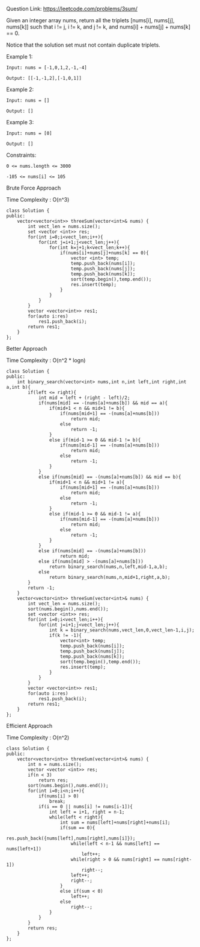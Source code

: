 Question Link: https://leetcode.com/problems/3sum/

Given an integer array nums, return all the triplets [nums[i], nums[j], nums[k]] such that i != j, i != k, and j != k, and nums[i] + nums[j] + nums[k] == 0.

Notice that the solution set must not contain duplicate triplets.

Example 1:

    Input: nums = [-1,0,1,2,-1,-4]

    Output: [[-1,-1,2],[-1,0,1]]

Example 2:

    Input: nums = []

    Output: []

Example 3:

    Input: nums = [0]

    Output: []

Constraints:

    0 <= nums.length <= 3000

    -105 <= nums[i] <= 105

Brute Force Approach

Time Complexity : O(n^3)

    class Solution {
    public:
        vector<vector<int>> threeSum(vector<int>& nums) {
            int vect_len = nums.size();
            set <vector <int>> res;
            for(int i=0;i<vect_len;i++){
                for(int j=i+1;j<vect_len;j++){
                    for(int k=j+1;k<vect_len;k++){
                        if(nums[i]+nums[j]+nums[k] == 0){
                            vector <int> temp;
                            temp.push_back(nums[i]);
                            temp.push_back(nums[j]);
                            temp.push_back(nums[k]);
                            sort(temp.begin(),temp.end());
                            res.insert(temp);
                        }   
                    }
                }
            }
            vector <vector<int>> res1;
            for(auto i:res)
                res1.push_back(i);
            return res1;
        }
    };


Better Approach

Time Complexity : O(n^2 * logn)

    class Solution {
    public:
        int binary_search(vector<int> nums,int n,int left,int right,int a,int b){
            if(left <= right){
                int mid = left + (right - left)/2;
                if(nums[mid] == -(nums[a]+nums[b]) && mid == a){
                    if(mid+1 < n && mid+1 != b){
                        if(nums[mid+1] == -(nums[a]+nums[b]))
                            return mid;
                        else
                            return -1;
                    }
                    else if(mid-1 >= 0 && mid-1 != b){
                        if(nums[mid-1] == -(nums[a]+nums[b]))
                            return mid;
                        else
                            return -1;
                    }
                }
                else if(nums[mid] == -(nums[a]+nums[b]) && mid == b){
                    if(mid+1 < n && mid+1 != a){
                        if(nums[mid+1] == -(nums[a]+nums[b]))
                            return mid;
                        else
                            return -1;
                    }
                    else if(mid-1 >= 0 && mid-1 != a){
                        if(nums[mid-1] == -(nums[a]+nums[b]))
                            return mid;
                        else
                            return -1;
                    }
                }
                else if(nums[mid] == -(nums[a]+nums[b]))
                        return mid;
                else if(nums[mid] > -(nums[a]+nums[b]))
                    return binary_search(nums,n,left,mid-1,a,b);
                else
                    return binary_search(nums,n,mid+1,right,a,b);
            }
            return -1;
        }
        vector<vector<int>> threeSum(vector<int>& nums) {
            int vect_len = nums.size();
            sort(nums.begin(),nums.end());
            set <vector <int>> res;
            for(int i=0;i<vect_len;i++){
                for(int j=i+1;j<vect_len;j++){
                    int k = binary_search(nums,vect_len,0,vect_len-1,i,j); 
                    if(k != -1){
                        vector<int> temp;
                        temp.push_back(nums[i]);
                        temp.push_back(nums[j]);
                        temp.push_back(nums[k]);
                        sort(temp.begin(),temp.end());
                        res.insert(temp);
                    }
                }
            }
            vector <vector<int>> res1;
            for(auto i:res)
                res1.push_back(i);
            return res1;
        }
    };


Efficient Approach

Time Complexity : O(n^2)

    class Solution {
    public:
        vector<vector<int>> threeSum(vector<int>& nums) {
            int n = nums.size();
            vector <vector <int>> res;
            if(n < 3)
                return res;
            sort(nums.begin(),nums.end());
            for(int i=0;i<n;i++){
                if(nums[i] > 0)
                    break;
                if(i == 0 || nums[i] != nums[i-1]){
                    int left = i+1, right = n-1;
                    while(left < right){
                        int sum = nums[left]+nums[right]+nums[i];
                        if(sum == 0){
                            res.push_back({nums[left],nums[right],nums[i]});
                            while(left < n-1 && nums[left] == nums[left+1])
                                left++;
                            while(right > 0 && nums[right] == nums[right-1]) 
                                right--;
                            left++;
                            right--;
                        }
                        else if(sum < 0)
                            left++;
                        else
                            right--;
                    }
                }
            }
            return res;
        }
    };
